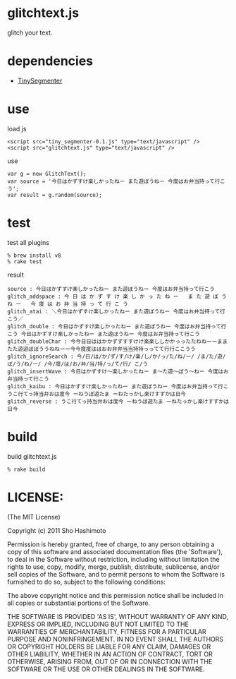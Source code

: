 glitchtext.js
=============

glitch your text.


dependencies
============

* [TinySegmenter](http://chasen.org/~taku/software/TinySegmenter/)


use
===

load js

    <script src="tiny_segmenter-0.1.js" type="text/javascript" />
    <script src="glitchtext.js" type="text/javascript" />

use

    var g = new GlitchText();
    var source = '今日はかずすけ楽しかったねー また遊ぼうねー 今度はお弁当持って行こう';
    var result = g.random(source);


test
====

test all plugins

    % brew install v8
    % rake test

result

    source : 今日はかずすけ楽しかったねー また遊ぼうねー 今度はお弁当持って行こう
    glitch_addspace : 今 日 は か ず す け 楽 し か っ た ね ー   ま た 遊 ぼ う ね ー   今 度 は お 弁 当 持 っ て 行 こ う
    glitch_atai : ＼今日はかずすけ楽しかったねー また遊ぼうねー 今度はお弁当持って行こう／
    glitch_double : 今日はかずすけ楽しかったねー また遊ぼうねー 今度はお弁当持って行こう 今日はかずすけ楽しかったねー また遊ぼうねー 今度はお弁当持って行こう
    glitch_doubleChar : 今今日日ははかかずずすすけけ楽楽ししかかっったたねねーーままたた遊遊ぼぼううねねーー今今度度ははおお弁弁当当持持っってて行行ここうう
    glitch_ignoreSearch : 今/日/は/か/ず/す/け/楽/し/か/っ/た/ね/ー/ /ま/た/遊/ぼ/う/ね/ー/ /今/度/は/お/弁/当/持/っ/て/行/ こ/う
    glitch_insertWave : 今日はかずすけ〜楽しかったねー ま〜た遊〜ぼう〜ねー 今度はお弁当持って行こう
    glitch_kaibu : 今日はかずすけ楽しかったねー また遊ぼうねー 今度はお弁当持って行こうこ行てっ持当弁おは度今 ーねうぼ遊たま ーねたっかし楽けすずかは日今
    glitch_reverse : うこ行てっ持当弁おは度今 ーねうぼ遊たま ーねたっかし楽けすずかは日今


build
=====

build glitchtext.js

    % rake build


LICENSE:
========

(The MIT License)

Copyright (c) 2011 Sho Hashimoto

Permission is hereby granted, free of charge, to any person obtaining
a copy of this software and associated documentation files (the
'Software'), to deal in the Software without restriction, including
without limitation the rights to use, copy, modify, merge, publish,
distribute, sublicense, and/or sell copies of the Software, and to
permit persons to whom the Software is furnished to do so, subject to
the following conditions:

The above copyright notice and this permission notice shall be
included in all copies or substantial portions of the Software.

THE SOFTWARE IS PROVIDED 'AS IS', WITHOUT WARRANTY OF ANY KIND,
EXPRESS OR IMPLIED, INCLUDING BUT NOT LIMITED TO THE WARRANTIES OF
MERCHANTABILITY, FITNESS FOR A PARTICULAR PURPOSE AND NONINFRINGEMENT.
IN NO EVENT SHALL THE AUTHORS OR COPYRIGHT HOLDERS BE LIABLE FOR ANY
CLAIM, DAMAGES OR OTHER LIABILITY, WHETHER IN AN ACTION OF CONTRACT,
TORT OR OTHERWISE, ARISING FROM, OUT OF OR IN CONNECTION WITH THE
SOFTWARE OR THE USE OR OTHER DEALINGS IN THE SOFTWARE.